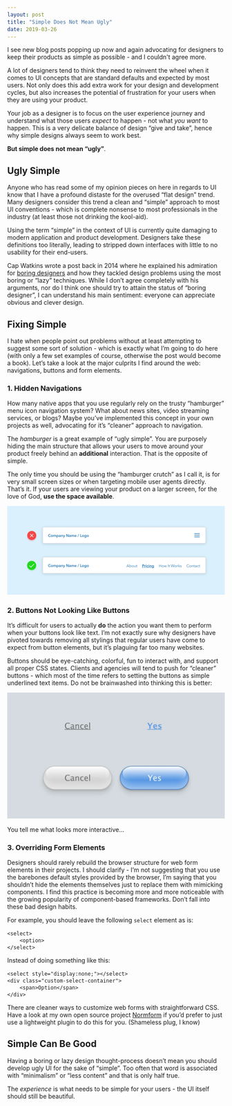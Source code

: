 ```yaml
---
layout: post
title: "Simple Does Not Mean Ugly"
date: 2019-03-26
---
```



I see new blog posts popping up now and again advocating for designers to keep their products as simple as possible - and I couldn't agree more.

A lot of designers tend to think they need to reinvent the wheel when it comes to UI concepts that are standard defaults and expected by most users. Not only does this add extra work for your design and development cycles, but also increases the potential of frustration for your users when they are using your product.

Your job as a designer is to focus on the user experience journey and understand what those users *expect* to happen - not what *you want* to happen. This is a very delicate balance of design “give and take”, hence why simple designs always seem to work best.

**But simple does not mean “ugly”**.

## Ugly Simple

Anyone who has read some of my opinion pieces on here in regards to UI know that I have a profound distaste for the overused “flat design” trend. Many designers consider this trend a clean and “simple” approach to most UI conventions - which is complete nonsense to most professionals in the industry (at least those not drinking the kool-aid).

Using the term “simple” in the context of UI is currently quite damaging to modern application and product development. Designers take these definitions too literally, leading to stripped down interfaces with little to no usability for their end-users.

Cap Watkins wrote a post back in 2014 where he explained his admiration for [boring designers](https://capwatkins.com/blog/the-boring-designer) and how they tackled design problems using the most boring or “lazy” techniques. While I don’t agree completely with his arguments, nor do I think one should try to attain the status of “boring designer”, I can understand his main sentiment: everyone can appreciate obvious and clever design.

## Fixing Simple

I hate when people point out problems without at least attempting to suggest some sort of solution - which is exactly what I’m going to do here (with only a few set examples of course, otherwise the post would become a book). Let’s take a look at the major culprits I find around the web: navigations, buttons and form elements.

### 1. Hidden Navigations

How many native apps that you use regularly rely on the trusty “hamburger” menu icon navigation system? What about news sites, video streaming services, or blogs? Maybe you’ve implemented this concept in your own projects as well, advocating for it’s “cleaner” approach to navigation. 

The *hamburger* is a great example of “ugly simple”. You are purposely hiding the main structure that allows your users to move around your product freely behind an **additional** interaction. That is the opposite of simple.

The only time you should be using the “hamburger crutch” as I call it, is for very small screen sizes or when targeting mobile user agents directly. That’s it. If your users are viewing your product on a larger screen, for the love of God, **use the space available**.

![Desktop Navigation](/public/images/navigation.webp)

### 2. Buttons Not Looking Like Buttons

It’s difficult for users to actually **do** the action you want them to perform when your buttons look like text. I’m not exactly sure why designers have pivoted towards removing all stylings that regular users have come to expect from button elements, but it’s plaguing far too many websites.

Buttons should be eye-catching, colorful, fun to interact with, and support all proper CSS states. Clients and agencies will tend to push for “cleaner” buttons - which most of the time refers to setting the buttons as simple underlined text items. Do not be brainwashed into thinking this is better:

![Button Comparsion](/public/images/buttons.webp)

You tell me what looks more interactive...

### 3. Overriding Form Elements

Designers should rarely rebuild the browser structure for web form elements in their projects. I should clarify - I’m not suggesting that you use the barebones default styles provided by the browser, I’m saying that you shouldn’t hide the elements themselves just to replace them with mimicking components. I find this practice is becoming more and more noticeable with the growing popularity of component-based frameworks. Don’t fall into these bad design habits.

For example, you should leave the following `select` element as is:


    <select>
        <option>
    </select>


Instead of doing something like this:


    <select style="display:none;"></select>
    <div class="custom-select-container">
        <span>Option</span>
    </div>


There are cleaner ways to customize web forms with straightforward CSS. Have a look at my own open source project [Normform](https://normform.netlify.com/) if you’d prefer to just use a lightweight plugin to do this for you. (Shameless plug, I know)

## Simple Can Be Good

Having a boring or lazy design thought-process doesn’t mean you should develop ugly UI for the sake of “simple”. Too often that word is associated with “minimalism” or “less content” and that is only half true.

The *experience* is what needs to be simple for your users - the UI itself should still be beautiful.
